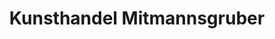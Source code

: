 ---
title: "Kunsthandel Mitmannsgruber"
url: /krems-an-der-donau/kunsthandel-mitmannsgruber/
shop: Kunst
---